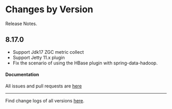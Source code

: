 Changes by Version
==================
Release Notes.

8.17.0
------------------

* Support Jdk17 ZGC metric collect
* Support Jetty 11.x plugin
* Fix the scenario of using the HBase plugin with spring-data-hadoop.

#### Documentation


All issues and pull requests are [here](https://github.com/apache/skywalking/milestone/178?closed=1)

------------------
Find change logs of all versions [here](changes).
